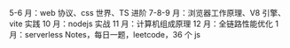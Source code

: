 5-6 月：web 协议、css 世界、TS 进阶
7-8-9 月：浏览器工作原理、V8 引擎、vite 实践
10 月：nodejs 实战
11 月：计算机组成原理
12 月：全链路性能优化
1 月：serverless
Notes，每日一题，leetcode，36 个 js
